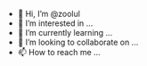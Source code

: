 - 👋 Hi, I’m @zoolul
- 👀 I’m interested in ...
- 🌱 I’m currently learning ...
- 💞️ I’m looking to collaborate on ...
- 📫 How to reach me ...

<!---
zoolul/zoolul is a ✨ special ✨ repository because its `README.md` (this file) appears on your GitHub profile.
You can click the Preview link to take a look at your changes.
--->
